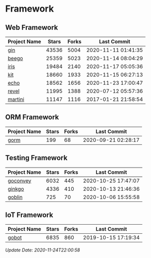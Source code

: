 # Framework

## Web Framework
| Project Name | Stars | Forks | Last Commit |
| ------------ | ----- | ----- | ----------- |
| [gin](https://github.com/gin-gonic/gin) | 43536 | 5004 | 2020-11-11 01:41:35 |
| [beego](https://github.com/astaxie/beego) | 25359 | 5023 | 2020-11-14 08:04:29 |
| [iris](https://github.com/kataras/iris) | 19484 | 2140 | 2020-11-17 05:05:36 |
| [kit](https://github.com/go-kit/kit) | 18660 | 1933 | 2020-11-15 06:27:13 |
| [echo](https://github.com/labstack/echo) | 18562 | 1656 | 2020-11-23 17:00:47 |
| [revel](https://github.com/revel/revel) | 11995 | 1388 | 2020-07-12 05:57:36 |
| [martini](https://github.com/go-martini/martini) | 11147 | 1116 | 2017-01-21 21:58:54 |

## ORM Framework
| Project Name | Stars | Forks | Last Commit |
| ------------ | ----- | ----- | ----------- |
| [gorm](https://github.com/jinzhu/gorm) | 199 | 68 | 2020-09-21 02:28:17 |

## Testing Framework
| Project Name | Stars | Forks | Last Commit |
| ------------ | ----- | ----- | ----------- |
| [goconvey](https://github.com/smartystreets/goconvey) | 6032 | 445 | 2020-10-25 17:47:07 |
| [ginkgo](https://github.com/onsi/ginkgo) | 4336 | 410 | 2020-10-13 21:46:36 |
| [goblin](https://github.com/franela/goblin) | 725 | 70 | 2020-10-06 15:55:58 |

## IoT Framework
| Project Name | Stars | Forks | Last Commit |
| ------------ | ----- | ----- | ----------- |
| [gobot](https://github.com/hybridgroup/gobot) | 6835 | 860 | 2019-10-15 17:19:34 |

*Update Date: 2020-11-24T22:00:58*
